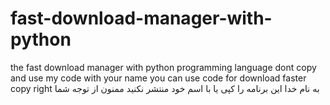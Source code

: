 # fast-download-manager-with-python
the fast download manager with python programming language
dont copy and use my code with your name you can use code for download faster
copy right
به نام خدا این برنامه را کپی یا با اسم خود منتشر نکنید ممنون از توجه شما
